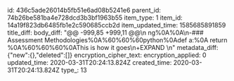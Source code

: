 id: 436c5ade26014b5fb51e6ad08b5241e6
parent_id: 74b26be581ba4e728dcd3b3bf1963b55
item_type: 1
item_id: 14a19f823db6485fb1e2c590685ccb2d
item_updated_time: 1585685891859
title_diff: 
body_diff: "@@ -999,85 +999,11 @@\n ng%0A%0A\n-### Assessment Methodologies%0A%60%60%60python%0Adef a:%0A    return %0A%60%60%60%0AThis is how it goes\n+EXPAND \n"
metadata_diff: {"new":{},"deleted":[]}
encryption_cipher_text: 
encryption_applied: 0
updated_time: 2020-03-31T20:24:13.824Z
created_time: 2020-03-31T20:24:13.824Z
type_: 13
